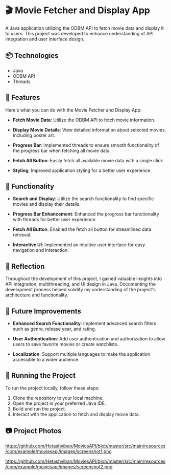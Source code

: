 # 🎬 Movie Fetcher and Display App

A Java application utilizing the ODBM API to fetch movie data and display it to users. This project was developed to enhance understanding of API integration and user interface design.

## 📦 Technologies

- Java
- ODBM API
- Threads

## 🎥 Features

Here's what you can do with the Movie Fetcher and Display App:

- **Fetch Movie Data**: Utilize the ODBM API to fetch movie information.
  
- **Display Movie Details**: View detailed information about selected movies, including poster art.
  
- **Progress Bar**: Implemented threads to ensure smooth functionality of the progress bar when fetching all movie data.
  
- **Fetch All Button**: Easily fetch all available movie data with a single click.
  
- **Styling**: Improved application styling for a better user experience.

## 🎯 Functionality

- **Search and Display**: Utilize the search functionality to find specific movies and display their details.
  
- **Progress Bar Enhancement**: Enhanced the progress bar functionality with threads for better user experience.
  
- **Fetch All Button**: Enabled the fetch all button for streamlined data retrieval.
  
- **Interactive UI**: Implemented an intuitive user interface for easy navigation and interaction.

## 🧠 Reflection

Throughout the development of this project, I gained valuable insights into API integration, multithreading, and UI design in Java. Documenting the development process helped solidify my understanding of the project's architecture and functionality.

## 📝 Future Improvements

- **Enhanced Search Functionality**: Implement advanced search filters such as genre, release year, and rating.
  
- **User Authentication**: Add user authentication and authorization to allow users to save favorite movies or create watchlists.
  
- **Localization**: Support multiple languages to make the application accessible to a wider audience.

## 🚀 Running the Project

To run the project locally, follow these steps:

1. Clone the repository to your local machine.
2. Open the project in your preferred Java IDE.
3. Build and run the project.
4. Interact with the application to fetch and display movie data.

## 📷 Project Photos

https://github.com/Hetashviban/MoviesAPI/blob/master/src/main/resources/com/example/moviesapi/images/screenshot1.png

https://github.com/Hetashviban/MoviesAPI/blob/master/src/main/resources/com/example/moviesapi/images/screenshot2.png
